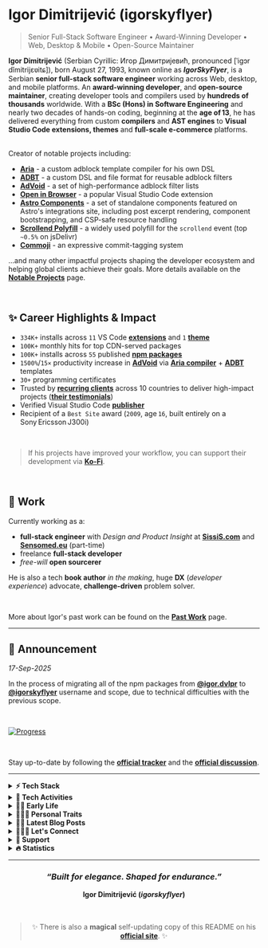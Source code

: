# Igor Dimitrijević (igorskyflyer)

> Senior Full-Stack Software Engineer • Award-Winning Developer • Web, Desktop & Mobile • Open-Source Maintainer

<div data-no-restyle>
  <strong>Igor Dimitrijević</strong> (Serbian Cyrillic: Игор Димитријевић, pronounced [ˈiɡɔr dǐmitrijɛʋitɕ]), born August 27, 1993, known online as <strong><em>IgorSkyFlyer</em></strong>, is a Serbian <strong>senior full-stack software engineer</strong> working across Web, desktop, and mobile platforms. An <strong>award-winning developer</strong>, and <strong>open-source maintainer</strong>, creating developer tools and compilers used by <strong>hundreds of thousands</strong> worldwide. With a <strong>BSc (Hons) in Software Engineering</strong> and nearly two decades of hands-on coding, beginning at the <strong>age of 13</strong>, he has delivered everything from custom <strong>compilers</strong> and <strong>AST engines</strong> to <strong>Visual Studio Code extensions, themes</strong> and <strong>full-scale e-commerce</strong> platforms.

  <br>
  <br>

Creator of notable projects including:

- [**Aria**](https://github.com/aria-toolkit) - a custom adblock template compiler for his own DSL
- [**ADBT**](https://github.com/adbt-lang) - a custom DSL and file format for reusable adblock filters
- [**AdVoid**](https://github.com/the-advoid/ad-void) - a set of high-performance adblock filter lists
- [**Open in Browser**](https://marketplace.visualstudio.com/items?itemName=igordvlpr.open-in-browser) - a popular Visual Studio Code extension
- [**Astro Components**](https://astro.build/integrations?search=igor.dvlpr) - a set of standalone components featured on Astro's integrations site, including post excerpt rendering, component bootstrapping, and CSP-safe resource handling
- [**Scrollend Polyfill**](https://www.jsdelivr.com/package/gh/igorskyflyer/npm-scrollend-polyfill?tab=stats) - a widely used polyfill for the `scrollend` event (top `~0.5%` on jsDelivr)
- [**Commoji**](https://github.com/igorskyflyer/commoji) - an expressive commit-tagging system

…and many other impactful projects shaping the developer ecosystem and helping global clients achieve their goals. More details available on the [**Notable Projects**](https://github.com/igorskyflyer/igorskyflyer/blob/main/NOTABLE_PROJECTS.md) page.

  <br>

## ✨ Career Highlights & Impact

- `334K+` installs across `11` VS Code [**extensions**](https://marketplace.visualstudio.com/search?term=igordvlpr&target=VSCode&category=All%20categories&sortBy=Relevance) and `1` [**theme**](https://marketplace.visualstudio.com/search?term=igordvlpr&target=VSCode&category=Themes&sortBy=Relevance)
- `100K+` monthly hits for top CDN-served packages
- `100K+` installs across `55` published [**npm packages**](https://www.npmjs.com/~igorskyflyer)
- `1500%`/`15×` productivity increase in [**AdVoid**](https://github.com/the-advoid/ad-void#-productivity-gains) via [**Aria compiler**](https://github.com/aria-toolkit) + [**ADBT**](https://github.com/adbt-lang) templates
- `30+` programming certificates
- Trusted by [**recurring clients**](https://github.com/igorskyflyer/igorskyflyer/blob/main/PAST_WORK.md) across 10 countries to deliver high-impact projects ([**their testimonials**](https://github.com/igorskyflyer/igorskyflyer/blob/main/TESTIMONIALS.md))
- Verified Visual Studio Code [**publisher**](https://marketplace.visualstudio.com/publishers/igordvlpr)
- Recipient of a `Best Site` award (`2009`, age `16`, built entirely on a Sony Ericsson J300i)

</div>

<br>

> If his projects have improved your workflow, you can support their development via [**Ko-Fi**](https://ko-fi.com/igorskyflyer).

<br>

## 💼 Work

Currently working as a:

<ul data-no-restyle>
  <li><strong>full-stack engineer</strong> with <em>Design and Product Insight</em> at <a href="https://www.sissis.com"><strong>SissiS.com</strong></a> and <a href="https://www.sensomed.eu"><strong>Sensomed.eu</strong></a> (part-time)</li>
  <li>freelance <strong>full-stack developer</strong></li>
  <li><em>free-will</em> <strong>open sourcerer</strong></li>
</ul>

He is also a tech **book author** _in the making_, huge **DX** (_developer experience_) advocate, **challenge-driven** problem solver.

<br>

More about Igor's past work can be found on the [**Past Work**](https://github.com/igorskyflyer/igorskyflyer/blob/main/PAST_WORK.md) page.

---

## 📢 Announcement

_17-Sep-2025_

In the process of migrating all of the npm packages from [**@igor.dvlpr**](https://www.npmjs.com/~igor.dvlpr) to [**@igorskyflyer**](https://www.npmjs.com/~igorskyflyer) username and scope, due to technical difficulties with the previous scope.

<br>

<a href="https://github.com/igorskyflyer/project-nextwave/milestone/1"><img src="https://img.shields.io/github/milestones/progress/igorskyflyer/project-nextwave/1?style=for-the-badge&label=Progress" alt="Progress"></a>

<br>

Stay up-to-date by following the [**official tracker**](https://github.com/igorskyflyer/project-nextwave/milestone/1) and the [**official discussion**](https://github.com/orgs/community/discussions/169922).

---

<details>
  <summary><strong>⚡ Tech Stack</strong></summary>
  <br>
  <em><strong>Explore by role:</strong></em>
  <br>
  <br>
  <a href="https://github.com/igorskyflyer?tab=repositories&q=front-end"><img src="https://raw.githubusercontent.com/igorskyflyer/igorskyflyer/refs/heads/main/assets/front-end.png" alt="Igor Dimitrijević (igorskyflyer) - Front-End Development Projects Portfolio" width="90" height="25" loading="lazy"></a>
  <a href="https://github.com/igorskyflyer?tab=repositories&q=back-end"><img src="https://raw.githubusercontent.com/igorskyflyer/igorskyflyer/refs/heads/main/assets/back-end.png" alt="Igor Dimitrijević (igorskyflyer) - Back-End Development Projects Portfolio" width="90" height="25" loading="lazy"></a>
  <a href="https://github.com/igorskyflyer?tab=repositories&q=full-stack"><img src="https://raw.githubusercontent.com/igorskyflyer/igorskyflyer/refs/heads/main/assets/full-stack.png" alt="Igor Dimitrijević (igorskyflyer) - Full-Stack Development Projects Showcase" width="90" height="25" loading="lazy"></a>
  <br>
  <br>
  <em><strong>or by the technology used:</strong></em>
  <br>
  <br>
🌎 <strong>Web:</strong> <a href="https://github.com/igorskyflyer?tab=repositories&q=html"><strong>HTML</strong></a>, <a href="https://github.com/igorskyflyer?tab=repositories&q=css"><strong>CSS</strong></a>, <a href="https://github.com/igorskyflyer?tab=repositories&q=sass"><strong>Sass</strong></a>, <a href="https://github.com/igorskyflyer?tab=repositories&q=javascript"><strong>JavaScript</strong></a>, <a href="https://github.com/igorskyflyer?tab=repositories&q=typescript"><strong>TypeScript</strong></a>, <a href="https://github.com/igorskyflyer?tab=repositories&q=node"><strong>Node.js</strong></a>, <a href="https://github.com/igorskyflyer?tab=repositories&q=php"><strong>PHP</strong></a>, <a href="https://github.com/igorskyflyer?tab=repositories&q=astro"><strong>Astro</strong></a>, <a href="https://github.com/igorskyflyer?tab=repositories&q=pwa"><strong>PWA</strong></a>, <a href="https://github.com/igorskyflyer?tab=repositories&q=wordpress"><strong>WordPress</strong></a>, <a href="https://github.com/igorskyflyer?tab=repositories&q=woocommerce"><strong>WooCommerce</strong></a>
<br>
🖥️ <strong>Desktop:</strong> <a href="https://github.com/igorskyflyer?tab=repositories&q=c%23"><strong>C#</strong></a>, <a href="https://github.com/igorskyflyer?tab=repositories&q=pascal"><strong>Pascal</strong></a>, <a href="https://github.com/igorskyflyer?tab=repositories&q=delphi"><strong>Delphi</strong></a>
<br>
📱 <strong>Mobile:</strong> <a href="https://github.com/igorskyflyer?tab=repositories&language=java"><strong>Java</strong></a> (Android), <a href="https://github.com/igorskyflyer?tab=repositories&q=flutter"><strong>Flutter</strong></a>
<br>
🦄 <strong>UI / UX:</strong> Figma, Affinity Designer, Adobe XD / Illustrator / Photoshop
<br>
🛠️ <strong>Tooling:</strong> esbuild, Vite, Biome, Vitest, Composer
<br>
🦖 <strong>Extensibility:</strong> <a href="https://github.com/igorskyflyer?tab=repositories&q=vscode"><strong>VS Code extensions / themes</strong></a>, <a href="https://github.com/igorskyflyer?tab=repositories&q=userscript"><strong>UserScripts</strong></a>
<br>
🌿 <strong>Environments:</strong> Windows, WSL (Ubuntu), Linux (Mint, Manjaro)
<br>
❄️ <strong>Platforms:</strong> Cloudflare, Vercel, Netlify
<br>
<br>

</details>

<details>
  <summary><strong>🤖 Tech Activities</strong></summary>
  <br>
  In addition, Igor:
  <br>
  🐛 squashes bugs for money on <a href="https://hackerone.com/igorskyflyer"><strong>HackerOne</strong></a>

  <ul data-no-restyle>
    <li>🦕 <strong><code>1</code></strong> bug bounty completed so far</li>
  </ul>
  🐦‍🔥 enjoys manufacturing <a href="https://jsr.io/@igorskyflyer"><strong>JSR</strong></a> packages
  <br>
  🎀 enjoys crafting <a href="https://www.npmjs.com/~igorskyflyer"><strong>npm packages</strong></a>
  <br>
  🔨 enjoys forging Visual Studio Code APIs:
  <ul data-no-restyle>
    <li>⚖️&nbsp; <code>1</code> <a href="https://github.com/igorskyflyer/npm-vscode-folderpicker"><strong>custom API</strong></a> so far</li>
  </ul>
  🧃 enjoys building <a href="https://marketplace.visualstudio.com/publishers/igordvlpr"><strong>Visual Studio Code extensions</strong></a>
  <br>
  🧩 enjoys assembling <a href="https://github.com/marketplace?query=igorskyflyer"><strong>GitHub Actions</strong></a>:
  <ul data-no-restyle>
    <li>🛸 <code>1</code> <a href="https://github.com/marketplace?query=igorskyflyer"><strong>action</strong></a> so far</li>
  </ul>
  🪸 enjoys engineering packages on <a href="https://socket.dev/npm/user/igorskyflyer/packages"><strong>Socket</strong></a>
  <br>
  🐦 enjoys shaping packages on <a href="https://classic.yarnpkg.com/en/packages?q=%40igorskyflyer"><strong>YarnPkg</strong></a>
  <br>
  🪶 enjoys carving packages on <a href="https://packages.ecosyste.ms/registries/npmjs.org/maintainers/igorskyflyer"><strong>EcoSyste.ms</strong></a>
  <br>
  🦦 enjoys producing <a href="https://pkg.go.dev/search?q=igorskyflyer&m=package"><strong>Go/Golang modules</strong></a>:
  <ul data-no-restyle>
    <li>🐢 <code>1</code> <a href="https://pkg.go.dev/search?q=igorskyflyer&m=package"><strong>module</strong></a> so far</li>
  </ul>
  🪼 enjoys sharing his projects on <a href="https://www.jsdelivr.com/?query=igorskyflyer"><strong>jsDelivr</strong></a>
  <br>
  🐇 enjoys coding <strong>UserScripts</strong></a> on <a href="https://greasyfork.org/en/users/1002054-igorskyflyer"><strong>GreasyFork</strong></a>
  <br>
  📑 enjoys translating projects - <em>pro bono</em>, on Crowdin:
  <ul data-no-restyle>
    <li>💬 <code>2</code> <a href="https://crowdin.com/profile/igorskyflyer/"><strong>translated projects</strong></a> so far</li>
  </ul>
  🎠 enjoys making <a href="https://packagist.org/users/igorskyflyer/packages/"><strong>Packagist</strong></a> packages
  <br>
  🐣 is excited about these upcoming technologies:
  <a href="https://pyscript.net"><strong>PyScript</strong></a>,
  <a href="https://formkit.com"><strong>FormKit</strong></a>,
  <a href="https://github.com/carbon-language/carbon-lang"><strong>Carbon</strong></a>,
  <a href="https://www.cloudflare.com/en-gb/web3/"><strong>Web3</strong></a>
  <br>
  🏅 has completed Google's Foobar challenge
  <br>
  🌱 is currently learning
  AI,
  <a href="https://react.dev/"><strong>React</strong></a>
  <a href="https://www.rust-lang.org"><strong>Rust</strong></a>,
  <br>
  🤝 is looking for help with his <a href="https://github.com/igorskyflyer?tab=repositories&sort=stargazers"><strong>open-source</strong></a> projects
  <br>
  🤼 enjoys exchanging opinions with his peers at <a href="https://github.com/microsoft/vscode/issues?q=is%3Aissue+sort%3Aupdated-desc+author%3Aigorskyflyer+"><strong>VS Code</strong></a>
  <br>
  🧪 does front-end experiments on his <a href="https://codepen.io/igorskyflyer/pens/public/"><strong>CodePen</strong></a> such as:

  <blockquote>
    🔳 &nbsp;<a href="https://codepen.io/igorskyflyer/pen/XvbQpp"><strong>3D Cube</strong></a>
    <br>
    💻 &nbsp;<a href="https://codepen.io/igorskyflyer/pen/orWEjo"><strong>CSS Laptop</strong></a>
    <br>
    💠 &nbsp;<a href="https://codepen.io/igorskyflyer/pen/PrdKej"><strong>Diamond Menu</strong></a>
    <br>
    🛣️ &nbsp;<a href="https://codepen.io/igorskyflyer/pen/QXBrXz"><strong>CSS Road</strong></a>
    <br>
    🍦 &nbsp;<a href="https://codepen.io/igorskyflyer/pen/ydaMYJ"><strong>CSS Ice-Cream</strong></a>
    <br>
    📱 &nbsp;<a href="https://codepen.io/igorskyflyer/pen/pmGyGR"><strong>CSS Mobile Phone</strong></a>
    <br>
    🎷 &nbsp;<a href="https://codepen.io/igorskyflyer/pen/OYaLrb"><strong>Audio Player</strong></a> and
    <br>
    ♾️ &nbsp;still to come.
  </blockquote>
  ⚔️ battles on <a href="https://cssbattle.dev?via=igorskyflyer"><strong>CSS Battles</strong></a>
  <br>
  🏀 dribbles on <a href="https://dribbble.com/igorskyflyer"><strong>Dribbble</strong></a>
  <br>
  📝 posts snippets on his <a href="https://gist.github.com/igorskyflyer"><strong>Gist</strong></a>
  <br>
  ⚙️ cherishes automatizing things, has tons of dev-utils written in PowerShell, Node and Python
  <br>
  <span id="recursion"></span>
  🦘 loves adding new applications to the <a href="https://github.com/microsoft/winget-pkgs/"><strong>WinGet-Pkgs</strong></a> repository:
  <ul data-no-restyle>
    <li>🦑 added <code>9</code> <a href="https://github.com/microsoft/winget-pkgs/pulls?q=is%3Apr+author%3Aigorskyflyer"><strong>applications</strong></a> so far</li>
  </ul>
  🔃 can teach you about recursion - read <a href="https://github.com/igorskyflyer#recursion"><strong>about recursion</strong></a> to learn more
  <br>
</details>

<details>
  <summary><strong>👶🏼 Early Life</strong></summary>
  <br>
  Igor was born on August 27, 1993, in Kraljevo, Serbia. From a very young age, he was a curious boy who loved discovering new things, with a gift for logic and linguistics, and notably, without going through the usual process of sounding out words letter by letter, he began reading fluently in Serbian (his native language), in both Latin and Cyrillic scripts, at the age of 5½. He was always keen on technology and everything tech-related, fascinated by how things work, analyzing and reverse engineering them, even from a very young age. His fascination with technology began with cellphones and gaming consoles. At the same time, through various video games and later TV shows (mostly crime shows), he was learning English, his first foreign language, which he continued improving through formal education. Having neither a family background in IT nor knowledge of the English language, he was left to his own devices, which further sparked his curiosity.
  <br>
  <br>
  Beyond the tech world, he has conversational proficiency in Spanish, gained through <strong>self-study</strong> and daily exposure, and a background in French from his school years, where he excelled academically. Growing up speaking <strong>Serbian</strong> gave him natural comprehension of related South Slavic languages like <strong>Croatian</strong>, <strong>Bosnian</strong>, and <strong>Montenegrin</strong>, due to their mutual intelligibility.
  <br>
  <br>
  At the end of sixth grade, around the age of 13, he began learning to code, starting with <strong>HTML</strong>, <strong>CSS</strong>, and eventually <strong>JavaScript</strong> on a 1.5-inch screen (<em>Sony Ericsson J300i</em>) because he didn't own a computer. He spent <strong>over 8 hours a day</strong> reading and experimenting. Often, after playing outside with friends, he would pull out the phone and start building HTML pages on <em>Peperonity</em> - while they gathered around, curious and amused, watching each line take shape. Once he had mastered the basics, he created several <em>Peperonity</em> sites that became some of the platform's most popular at the time. He then dove deeper into <strong>JavaScript</strong> and built a new site on <em>XTgem</em>, which he entered into a multi-category <code>Best Website</code> contest organized by the XTgem team in 2009. His site (<em>skywap.xtgem.com</em>) <strong>won an award</strong>. Without a modern setup, Igor's curiosity and persistence became his most powerful tools.
  <br>
  <br>
  In high school (gymnasium, 4 years), Igor was an <strong>exemplary</strong> IT student, earning repeated commendations from professors. After <strong>HTML</strong>, <strong>CSS</strong>, and <strong>JavaScript</strong>, he learned <strong>PHP</strong> with <strong>WordPress</strong>, and excelled in <strong>Pascal</strong> (console apps) and <strong>Delphi</strong> (<strong><em>Object Pascal</em></strong>, GUI apps) despite not owning a computer to practise at home. He developed a strong fascination with <strong>Latin</strong> for its structure and elegance. Separately, he built a habit of translating unfamiliar math concepts into programming logic to understand them. While studying determinants, he built a solver app on his LG Cookie phone, finished the test in 20 minutes, left his professor astonished, and earned top marks and praise for ingenuity.
  <br>
  <br>
  After finishing high school, he created his next website named NeoVisio that was based on WordPress and it was the first website that brought him some money. When he saved enough, he bought his <strong>first laptop</strong> at the age of 18 and started attending the Faculty of Technical Sciences in Čačak, Serbia.
  <br>
  <br>
  <strong>Software engineering</strong> was his main field of study, where he learned <strong>UML</strong>, <strong>C</strong>, <strong>C#</strong>, ethics, mathematics, marketing, psychology - among many others.
  He did both solo and team projects in his college days. While studying there, he got captivated by <strong>C#</strong> and started learning it not only in college but also through self-study at home because he is a firm believer and devotee of <strong><em>autodidacticism</em></strong>.
  <br>
  <br>
  During his studies, he <strong>gave programming classes</strong> to other, fellow students and high-school students as well and started doing <strong>freelance development</strong> which further <strong>expanded</strong> his tech stack and expertise. In his college days he was always seeking for intellectual challenges, one of them being given by one of his professors, to create a mathematical software that Igor named <a href="https://github.com/igorskyflyer/calculus-ex"><strong>CalculusEx</strong></a>, a custom-built solver for equations using the linear programming method. The mentioned professor said that nobody was able to solve it the past 5 years since he came up with it, for which Igor got a 10 (A) and was praised by the professor.
  <br>
  <br>
  Over time, Igor expanded his expertise to encompass more than 18 programming languages not as an exercise in breadth, but in building systems where these technologies interoperate with purpose. This polyglot fluency allowed him to develop cohesive, cross-platform ecosystems: from browser extensions and desktop utilities to mobile applications and command-line tools, all designed with performance and developer experience in mind.
  <br>
  <br>
  Igor began creating open-source projects primarily out of necessity - developing tools, fixes, and concepts that were not yet available. Others found these contributions beneficial. Developers began to adopt them, including some companies. Over time, he became involved in various projects beyond his own. This included bug fixes, refinements, and recommendations. It was never about receiving recognition. He firmly believed that things should function properly - and if they did not, he would ensure that they would. By solving what needed to be solved, Igor ended up building a connected ecosystem - tools, libraries, and concepts that didn't just coexist, but relied on each other. <em>What started as a necessity became a structure.</em>
  <br>
</details>

<details>
  <summary><strong>🚶🏼‍♂️ Personal Traits</strong></summary>
  <br>
  👟 loves taking long walks &amp; runs:
  <br>
  <br>
  <strong>🏆 PR - <em>May 8, 2018</em>🥇</strong>
  <br>
  <ul data-no-restyle>
    <li>
    <code>26.17km/16.26mi</code>
    </li>
    <li>
      <code>32855 steps</code>
    </li>
    <li>
    <code>1091 kcal</code>
    </li>
  </ul>
  🌱 adores being in touch with nature
  <br>
  ⚡ practices <strong>stoicism</strong> - acts on what's his, lets the rest pass
  <br>
  🐒 adheres to the <strong>metaphysical naturalism</strong>
  <br>
  😽 <strong>rescues</strong> and fosters <strong>animals</strong>: mostly cats, some dogs, and the occasional sparrow or goldfish
  <br>
  🎬 loves <strong>watching</strong> movies, series &amp; anime, see his <a href="https://bramble-mechanic-9d4.notion.site/f745de2862da4612b6e9ff043059bca4?v=486691dde1c84c85ac07ec5bc11fa086"><strong>watchlist</strong></a>
  <br>
  🎮 plays <strong>games</strong> in his spare time, see his <a href="https://bramble-mechanic-9d4.notion.site/196b7dc72eeb80a98843d6faff9cb896?v=196b7dc72eeb80d884e5000c8f32a4f5"><strong>game list</strong></a>
  <br>
  🐬 is a firm believer in <strong>autodidacticism</strong>
  <br>
  🎧 is a huge <strong>audiophile</strong>, even posts EuroVision videos on his <a href="https://www.youtube.com/playlist?list=PLrZjhEsxZp5g-wAOPiwUMeUiCzbn9kwB_"><strong>YouTube channel</strong></a>
  <br>🎭 is also known as:
  <strong>Igor Dimitrijević</strong>,
  <strong>igorskyflyer</strong>,
  <strong>Игор Димитријевић</strong>
  <br>
  🤭 fun fact: call him if you need to &quot;<em>clean up</em>&quot; your buffet 🍖🥩🍟🍕🌮🌯🍔🍩🥧
  <br>
</details>

<details>
  <summary><strong>✍🏼 Latest Blog Posts</strong></summary>
  <br>
  Posts on his blog <a href="https://igorskyflyer.me/blog"><strong>igorskyflyer.me</strong></a>:
  <!-- BLOG-POST-LIST:START -->
<br>- <a href="https://igorskyflyer.me/blog/npm-valid-scopes-not-working-on-windows/" target="_blank"><strong><em>npm valid scopes not working on Windows ✋🏼</em></strong></a>
<br>- <a href="https://igorskyflyer.me/blog/chrome-flags-to-enable-or-not/" target="_blank"><strong><em>Chrome flags to enable or not 🚩</em></strong></a>
<br>- <a href="https://igorskyflyer.me/blog/why-i-moved-from-netlify-to-cloudflare-and-why-you-might-want-too/" target="_blank"><strong><em>Why I moved from Netlify to Cloudflare and why you might want too 👨🏼‍🚀</em></strong></a>
<br>- <a href="https://igorskyflyer.me/blog/vscode-npm-bin/" target="_blank"><strong><em>Fix Node binaries in VS Code Terminal 🐢</em></strong></a>
<br>- <a href="https://igorskyflyer.me/blog/how-to-write-low-performance-css-animations/" target="_blank"><strong><em>How to write low performance CSS animations 🐌</em></strong></a><!-- BLOG-POST-LIST:END -->
<br>
</details>

<details>
  <summary><strong>🙆🏻‍♂️ Let&#39;s Connect</strong></summary>
  <br>
  <div align="center">
    <!-- 1st row -->
    <a href="https://www.npmjs.com/~igorskyflyer"><img src="https://raw.githubusercontent.com/igorskyflyer/igorskyflyer/main/assets/npm.png" width="42" height="42" alt="Igor Dimitrijević (igorskyflyer) - Official npm Packages & Open-Source Profile" loading="lazy"></a>
    <a href="https://marketplace.visualstudio.com/publishers/igordvlpr"><img src="https://raw.githubusercontent.com/igorskyflyer/igorskyflyer/main/assets/microsoft.png" width="42" height="42" alt="Igor Dimitrijević (igorskyflyer) - Verified Microsoft Visual Studio Code Publisher" loading="lazy"></a>
    <a href="https://codepen.io/igorskyflyer"><img src="https://raw.githubusercontent.com/igorskyflyer/igorskyflyer/main/assets/codepen.png" width="42" height="42" alt="Igor Dimitrijević (igorskyflyer) - CodePen Front-End Experiments & UI Demos" loading="lazy"></a>
    <a href="https://g.dev/igorskyflyer"><img src="https://raw.githubusercontent.com/igorskyflyer/igorskyflyer/main/assets/play-store.png" width="42" height="42" alt="Igor Dimitrijević (igorskyflyer) - Google Play Store Developer Profile" loading="lazy"></a>
    <a href="https://ko-fi.com/igorskyflyer"><img src="https://raw.githubusercontent.com/igorskyflyer/igorskyflyer/main/assets/ko-fi-logo.png" width="42" height="42" alt="Support Igor Dimitrijević (igorskyflyer) - Ko-Fi Open-Source Funding Page" loading="lazy"></a>
    <a href="https://cssbattle.dev/player/igorskyflyer"><img src="https://raw.githubusercontent.com/igorskyflyer/igorskyflyer/main/assets/cssbattle.png" width="42" height="42" alt="Igor Dimitrijević (igorskyflyer) - CSSBattle Creative Coding Challenges" loading="lazy"></a>
    <br>
    <!-- 2nd row -->
    <a href="https://igorskyflyer.bio"><img src="https://raw.githubusercontent.com/igorskyflyer/igorskyflyer/main/assets/gravatar.png" width="42" height="42" alt="Igor Dimitrijević (igorskyflyer) - Gravatar Developer Identity Profile" loading="lazy"></a>
    <a href="https://app.pluralsight.com/profile/igorskyflyer"><img src="https://raw.githubusercontent.com/igorskyflyer/igorskyflyer/main/assets/pluralsight.png" width="42" height="42" alt="Igor Dimitrijević (igorskyflyer) - Pluralsight Tech Skills & Learning Profile" loading="lazy"></a>
    <a href="https://stackoverflow.com/users/3864203/skyflyer"><img src="https://raw.githubusercontent.com/igorskyflyer/igorskyflyer/main/assets/stack-overflow.png" width="42" height="42" alt="Igor Dimitrijević (igorskyflyer) - Stack Overflow Developer Q&A Contributions" loading="lazy"></a>
    <a href="https://www.instagram.com/igorskyflyer/"><img src="https://raw.githubusercontent.com/igorskyflyer/igorskyflyer/main/assets/instagram.png" width="42" height="42" alt="Igor Dimitrijević (igorskyflyer) - Instagram Visual Portfolio & Updates" loading="lazy"></a>
    <a href="https://www.tiktok.com/@igorskyflyer"><img src="https://raw.githubusercontent.com/igorskyflyer/igorskyflyer/main/assets/tiktok.png" width="42" height="42" alt="Igor Dimitrijević (igorskyflyer) - TikTok Short-Form Creative Content" loading="lazy"></a>
    <a href="https://youtube.com/@igorskyflyer"><img src="https://raw.githubusercontent.com/igorskyflyer/igorskyflyer/main/assets/youtube.png" width="42" height="42" alt="Igor Dimitrijević (igorskyflyer) - YouTube EuroVision-related Content" loading="lazy"></a>
    <br>
    <!-- 3rd row -->
    <a href="https://dribbble.com/igorskyflyer"><img src="https://raw.githubusercontent.com/igorskyflyer/igorskyflyer/main/assets/dribbble.png" width="42" height="42" alt="Igor Dimitrijević (igorskyflyer) - Dribbble UI/UX Design Portfolio" loading="lazy"></a>
    <a href="https://www.threads.net/@igorskyflyer"><img src="https://raw.githubusercontent.com/igorskyflyer/igorskyflyer/main/assets/threads.png" width="42" height="42" alt="Igor Dimitrijević (igorskyflyer) - Threads Developer Insights & Photography" loading="lazy"></a>
    <a href="https://beacons.ai/igorskyflyer"><img src="https://raw.githubusercontent.com/igorskyflyer/igorskyflyer/main/assets/beacons.png" width="42" height="42" alt="Igor Dimitrijević (igorskyflyer) - Beacons All-In-One Link Hub" loading="lazy"></a>
    <a href="https://www.linkedin.com/in/igorskyflyer"><img src="https://raw.githubusercontent.com/igorskyflyer/igorskyflyer/main/assets/linkedin.png" width="42" height="42" alt="Igor Dimitrijević (igorskyflyer) - LinkedIn Professional Profile & Experience" loading="lazy"></a>
    <a href="https://leetcode.com/u/igorskyflyer/"><img src="https://raw.githubusercontent.com/igorskyflyer/igorskyflyer/main/assets/leetcode.png" width="42" height="42" alt="Igor Dimitrijević (igorskyflyer) - LeetCode Algorithm Challenges & Solutions" loading="lazy"></a>
    <a href="https://x.com/igorskyflyer"><img src="https://raw.githubusercontent.com/igorskyflyer/igorskyflyer/main/assets/twitter.png" width="42" height="42" alt="Igor Dimitrijević (igorskyflyer) - X (Twitter) Developer Updates & Insights" loading="lazy"></a>

  <br>
  <br>

Reach Igor via <a href="https://igorskyflyer.me/contact/"><strong>email</strong></a> or <a href="https://www.linkedin.com/in/igorskyflyer"><strong>LinkedIn</strong></a> for business inquiries, exciting projects, etc.

  </div>
  <br>
</details>

<details>
  <summary><strong>💝 Support</strong></summary>
  <br>
  <div align="center">
    If his open-source projects have improved your workflow<br>or productivity, you can support their ongoing development via <a href="https://ko-fi.com/igorskyflyer"><strong>Ko-Fi</strong></a>.
    <br>
    <br>
    <a href="https://ko-fi.com/igorskyflyer" target="_blank"><img src="https://raw.githubusercontent.com/igorskyflyer/igorskyflyer/main/assets/ko-fi.png" alt="Support Igor Dimitrijević (igorskyflyer) - Donate to Sustain Open-Source Projects" width="180" height="46" loading="lazy"></a>
    <br>
    <blockquote>
      <br>
      Support helps fund new open-source tools, maintenance, and documentation.
      <br>
      <br>
    </blockquote>
  </div>
  <br>
</details>

<details>
  <summary><strong>🔥 Statistics</strong></summary>
  <br>
  <div align="center">
    <img src="https://github-readme-stats-nu-ecru.vercel.app/api/top-langs/?username=igorskyflyer&layout=compact&theme=tokyonight&langs_count=20&hide_border=true&cache_seconds=14400&custom_title=Top%20Languages&disable_animations=true&hide=XSLT,JSON" alt="Igor Dimitrijević (igorskyflyer) - Most-Used Programming Languages in Open-Source Work" width="500" height="525" loading="lazy">
    <br>
    <sub><em><strong>Primary Languages in His Open-Source Projects</strong></em></sub>
  </div>
  <br>
</details>

---

<div align="center">
  <h3><em>“Built for elegance. Shaped for endurance.”</em></h3>
  <strong>Igor Dimitrijević (<em>igorskyflyer</em>)</strong>
</div>

<br data-hide>
<br data-hide>

<blockquote align="center" data-hide>
  ✨ There is also a <strong>magical</strong> self-updating copy of this README on his <a href="https://igorskyflyer.me/igorskyflyer/" rel="canonical"><strong>official site</strong></a>. ✨
</blockquote>
